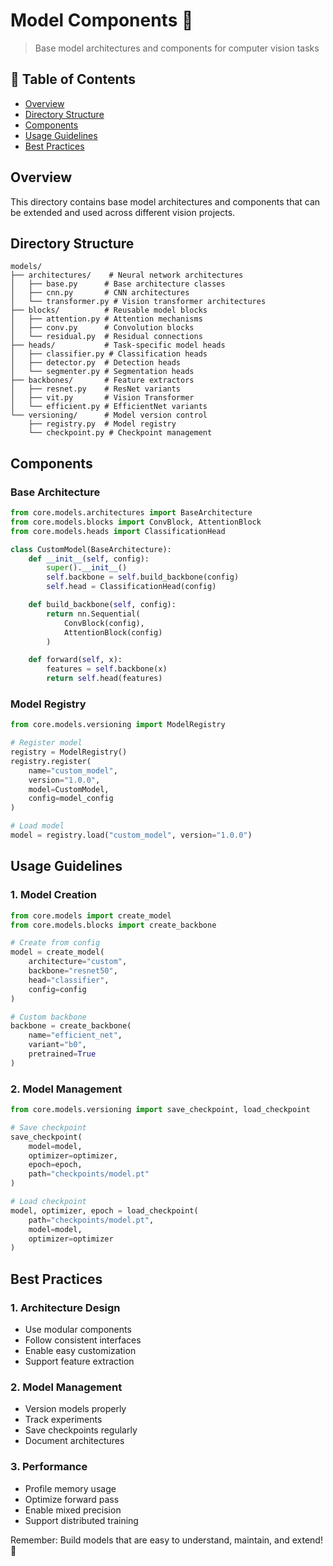 # Model Components 🧠

> Base model architectures and components for computer vision tasks

## 📑 Table of Contents

- [Overview](#overview)
- [Directory Structure](#directory-structure)
- [Components](#components)
- [Usage Guidelines](#usage-guidelines)
- [Best Practices](#best-practices)

## Overview

This directory contains base model architectures and components that can be extended and used across different vision projects.

## Directory Structure

```
models/
├── architectures/    # Neural network architectures
│   ├── base.py      # Base architecture classes
│   ├── cnn.py       # CNN architectures
│   └── transformer.py # Vision transformer architectures
├── blocks/          # Reusable model blocks
│   ├── attention.py # Attention mechanisms
│   ├── conv.py      # Convolution blocks
│   └── residual.py  # Residual connections
├── heads/           # Task-specific model heads
│   ├── classifier.py # Classification heads
│   ├── detector.py  # Detection heads
│   └── segmenter.py # Segmentation heads
├── backbones/       # Feature extractors
│   ├── resnet.py    # ResNet variants
│   ├── vit.py       # Vision Transformer
│   └── efficient.py # EfficientNet variants
└── versioning/      # Model version control
    ├── registry.py  # Model registry
    └── checkpoint.py # Checkpoint management
```

## Components

### Base Architecture

```python
from core.models.architectures import BaseArchitecture
from core.models.blocks import ConvBlock, AttentionBlock
from core.models.heads import ClassificationHead

class CustomModel(BaseArchitecture):
    def __init__(self, config):
        super().__init__()
        self.backbone = self.build_backbone(config)
        self.head = ClassificationHead(config)

    def build_backbone(self, config):
        return nn.Sequential(
            ConvBlock(config),
            AttentionBlock(config)
        )

    def forward(self, x):
        features = self.backbone(x)
        return self.head(features)
```

### Model Registry

```python
from core.models.versioning import ModelRegistry

# Register model
registry = ModelRegistry()
registry.register(
    name="custom_model",
    version="1.0.0",
    model=CustomModel,
    config=model_config
)

# Load model
model = registry.load("custom_model", version="1.0.0")
```

## Usage Guidelines

### 1. Model Creation

```python
from core.models import create_model
from core.models.blocks import create_backbone

# Create from config
model = create_model(
    architecture="custom",
    backbone="resnet50",
    head="classifier",
    config=config
)

# Custom backbone
backbone = create_backbone(
    name="efficient_net",
    variant="b0",
    pretrained=True
)
```

### 2. Model Management

```python
from core.models.versioning import save_checkpoint, load_checkpoint

# Save checkpoint
save_checkpoint(
    model=model,
    optimizer=optimizer,
    epoch=epoch,
    path="checkpoints/model.pt"
)

# Load checkpoint
model, optimizer, epoch = load_checkpoint(
    path="checkpoints/model.pt",
    model=model,
    optimizer=optimizer
)
```

## Best Practices

### 1. Architecture Design

- Use modular components
- Follow consistent interfaces
- Enable easy customization
- Support feature extraction

### 2. Model Management

- Version models properly
- Track experiments
- Save checkpoints regularly
- Document architectures

### 3. Performance

- Profile memory usage
- Optimize forward pass
- Enable mixed precision
- Support distributed training

Remember: Build models that are easy to understand, maintain, and extend! 💪
